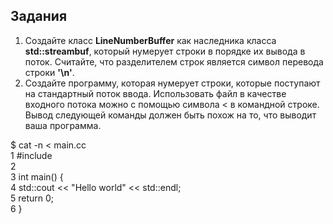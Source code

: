 ## Задания   

1. Создайте класс **LineNumberBuffer** как наследника класса **std::streambuf**,
который нумерует строки в порядке их вывода в поток. Считайте, что разделителем строк является символ перевода строки **'\n'**.
2. Создайте программу, которая нумерует строки, которые поступают на стандартный поток ввода. 
Использовать файл в качестве входного потока можно с помощью символа < в командной строке. Вывод следующей команды должен
быть похож на то, что выводит ваша программа.   

$ cat -n < main.cc   
1     #include <iostream>   
2       
3     int main() {   
4       std::cout << "Hello world" << std::endl;   
5       return 0;   
6     }

